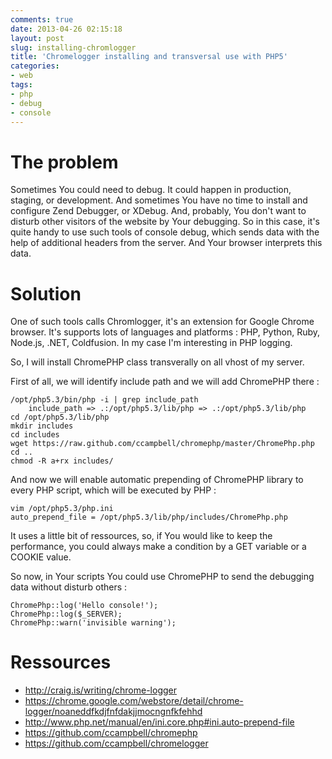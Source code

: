 ```yaml
---
comments: true
date: 2013-04-26 02:15:18
layout: post
slug: installing-chromlogger
title: 'Chromelogger installing and transversal use with PHP5'
categories:
- web
tags:
- php
- debug
- console
---
```


# The problem
Sometimes You could need to debug. It could happen in production, staging, or development. And sometimes You have no time to install and configure Zend Debugger, or XDebug. And, probably, You don't want to disturb other visitors of the website by Your debugging.
So in this case, it's quite handy to use such tools of console debug, which sends data with the help of additional headers from the server. And Your browser interprets this data.

# Solution
One of such tools calls Chromlogger, it's an extension for Google Chrome browser. It's supports lots of languages and platforms : PHP, Python, Ruby, Node.js, .NET, Coldfusion.
In my case I'm interesting in PHP logging.

So, I will install ChromePHP class transverally on all vhost of my server.

First of all, we will identify include path and we will add ChromePHP there :

    /opt/php5.3/bin/php -i | grep include_path
        include_path => .:/opt/php5.3/lib/php => .:/opt/php5.3/lib/php
    cd /opt/php5.3/lib/php
    mkdir includes 
    cd includes 
    wget https://raw.github.com/ccampbell/chromephp/master/ChromePhp.php
    cd .. 
    chmod -R a+rx includes/
    
And now we will enable automatic prepending of ChromePHP library to every PHP script, which will be executed by PHP :

    vim /opt/php5.3/php.ini
    auto_prepend_file = /opt/php5.3/lib/php/includes/ChromePhp.php

It uses a little bit of ressources, so, if You would like to keep the performance, you could always make a condition by a GET variable or a COOKIE value.

So now, in Your scripts You could use ChromePHP to send the debugging data without disturb others :

    ChromePhp::log('Hello console!');
    ChromePhp::log($_SERVER);
    ChromePhp::warn('invisible warning');

# Ressources

* http://craig.is/writing/chrome-logger
* https://chrome.google.com/webstore/detail/chrome-logger/noaneddfkdjfnfdakjjmocngnfkfehhd
* http://www.php.net/manual/en/ini.core.php#ini.auto-prepend-file
* https://github.com/ccampbell/chromephp
* https://github.com/ccampbell/chromelogger
